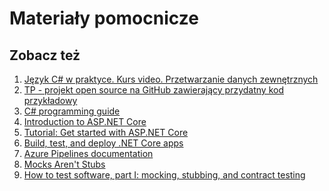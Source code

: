 # Materiały pomocnicze

## Zobacz też

1. [Język C# w praktyce. Kurs video. Przetwarzanie danych zewnętrznych](https://videopoint.pl/kurs/jezyk-c-w-praktyce-kurs-video-przetwarzanie-danych-zewnetrznych-mariusz-postol,vjcprv.htm#format/w)
1. [TP - projekt open source na GitHub zawierający przydatny kod przykładowy](https://github.com/mpostol/TP)
1. [C# programming guide](https://docs.microsoft.com/en-us/dotnet/csharp/programming-guide/index)
1. [Introduction to ASP.NET Core](https://docs.microsoft.com/en-us/aspnet/core/?view=aspnetcore-3.1)
1. [Tutorial: Get started with ASP.NET Core](https://docs.microsoft.com/en-us/aspnet/core/getting-started/?view=aspnetcore-3.1&tabs=windows)
1. [Build, test, and deploy .NET Core apps](https://docs.microsoft.com/en-us/azure/devops/pipelines/ecosystems/dotnet-core?view=azure-devops)
1. [Azure Pipelines documentation][DevOps]
1. [Mocks Aren't Stubs](https://martinfowler.com/articles/mocksArentStubs.html)
1. [How to test software, part I: mocking, stubbing, and contract testing](https://circleci.com/blog/how-to-test-software-part-i-mocking-stubbing-and-contract-testing/?gclid=Cj0KCQiAkePyBRCEARIsAMy5ScunlfHQKu8LF1w4pG9d4P10ChGBpIv8YNgJklqj0rOYGb3p7-kNe8saAjZYEALw_wcB)

[DevOps]: https://docs.microsoft.com/en-us/azure/devops/pipelines/?view=azure-devops
